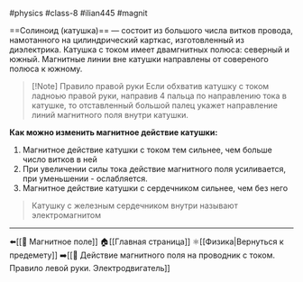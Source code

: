 #physics  #class-8  #ilian445  #magnit 

==Солиноид (катушка)== — состоит из большого числа витков провода, намотанного на цилиндрический карткас, изготовленный из диэлектрика.
Катушка с током имеет двамгнитных полюса: северный и южный.
Магнитные линии вне катушки направлены от совереного полюса к южному.

>[!Note] Правило правой руки
>Если обхватив катушку с током ладноью правой руки, направив 4 пальца по направлению тока в катушке, то отставленный большой палец укажет направление линий магнитного поля внутри катушки.

**Как можно изменить магнитное действие катушки:**
1. Магнитное действие катушки с током тем сильнее, чем больше число витков в ней
2. При увеличении силы тока действие магнитного поля усиливается, при уменьшении - ослабляется.
3. Магнитное действие катушки с сердечником сильнее, чем без него
>Катушку с железным сердечником внутри называют электромагнитом

---
⬅️[[📒 Магнитное поле]]
🏠[[Главная страница]]
⚛[[Физика|Вернуться к предемету]]
➡️[[📒 Действие магнитного поля на проводник с током. Правило левой руки. Электродвигатель]]
